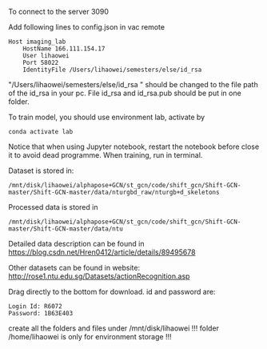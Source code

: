 To connect to the server 3090

Add following lines to config.json in vac remote

```terminal
Host imaging_lab
    HostName 166.111.154.17
    User lihaowei
    Port 58022
    IdentityFile /Users/lihaowei/semesters/else/id_rsa 
```

"/Users/lihaowei/semesters/else/id_rsa " should be changed to the file path of the id_rsa in your pc. File id_rsa and id_rsa.pub should be put in one folder.

To train model, you should use environment lab, activate by

``` terminal
conda activate lab
```

Notice that when using Jupyter notebook, restart the notebook before close it to avoid dead programme. When training, run in terminal.

Dataset is stored in:

``` terminal
/mnt/disk/lihaowei/alphapose+GCN/st_gcn/code/shift_gcn/Shift-GCN-master/Shift-GCN-master/data/nturgbd_raw/nturgb+d_skeletons
```

Processed data is stored in

``` terminal
/mnt/disk/lihaowei/alphapose+GCN/st_gcn/code/shift_gcn/Shift-GCN-master/Shift-GCN-master/data/ntu
```

Detailed data description can be found in https://blog.csdn.net/Hren0412/article/details/89495678

Other datasets can be found in website: http://rose1.ntu.edu.sg/Datasets/actionRecognition.asp

Drag directly to the bottom for download. id and password are:

``` 
Login Id: R6072
Password: 1B63E403
```
create all the folders and files under /mnt/disk/lihaowei !!!
folder /home/lihaowei is only for environment storage !!!


